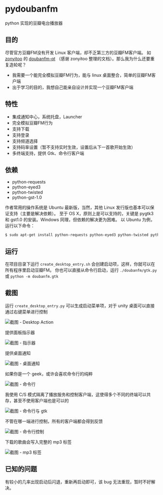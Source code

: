 # pydoubanfm
python 实现的豆瓣电台播放器

## 目的
尽管官方豆瓣FM没有开发 Linux 客户端，却不乏第三方的豆瓣FM客户端。
如 [zonyitoo](https://github.com/zonyitoo) 的 [doubanfm-qt](https://github.com/zonyitoo/doubanfm-qt)
（感谢 zonyitoo 整理的文档）。那么我为什么还要重复造轮呢？

- 我需要一个能完全模拟豆瓣FM行为，能与 linux 桌面整合，简单的豆瓣FM客户端
- 出于学习的目的，我想自己能亲自设计并实现一个豆瓣FM客户端

## 特性
- 集成通知中心，系统托盘，Launcher
- 完全模拟豆瓣FM行为
- 支持下载
- 支持登录
- 支持频道选择
- 支持码率设置（暂不支持实时生效，设置后从下一首歌开始生效）
- 多终端支持，提供 Gtk、命令行客户端

## 依赖
- python-requests
- python-eyed3
- python-twisted
- python-gst-1.0

作者常用的操作系统是 Ubuntu 最新版，当然，其他 Linux 发行版也基本可以保证支持（主要是解决依赖）。
至于 OS X，原则上是可以支持的，关键是 pygtk3 和 gst1.0 的安装。Windows 同理，但依赖的解决更为困难。
以 Ubuntu 为例，运行以下命令：

```sh
$ sudo apt-get install python-requests python-eyed3 python-twisted python-gst-1.0
```

## 运行
在项目目录下运行 `create_desktop_entry.sh` 会创建启动项，这样，你就可以在所有程序里启动豆瓣FM。
你也可以直接从命令行启动，运行 `./doubanfm/gtk.py` 或 `python -m doubanfm.gtk`

## 截图
运行 `create_desktop_entry.py` 可以生成启动菜单项，对于 unity 桌面可以直接通过右键菜单进行控制

![截图 - Desktop Action](https://cloud.githubusercontent.com/assets/1709072/5485876/4fdef1b0-86db-11e4-970b-62318f12f442.png)

提供面板指示器

![截图 - 指示器](https://cloud.githubusercontent.com/assets/1709072/5482934/957a9ed6-86a4-11e4-8057-b4f3e14d4959.png)

提供桌面通知

![截图 - 桌面通知](https://cloud.githubusercontent.com/assets/1709072/5482937/ab01bda2-86a4-11e4-9a5d-f34f8e4fdf25.png)

如果你是一个 geek，或许会喜欢命令行的纯粹

![截图 - 命令行](https://cloud.githubusercontent.com/assets/1709072/5482950/f36ee114-86a4-11e4-875c-392c88e9a59b.png)

我使用 C/S 模式隔离了播放服务和控制客户端，这使得多个不同的终端可以共存，甚至不使用客户端也是可以的

![截图 - 命令行与 gtk](https://cloud.githubusercontent.com/assets/1709072/5482948/f14bf390-86a4-11e4-8cd9-59bf1dffaf49.png)

不管在哪一端进行控制，所有的客户端都会得到反馈

![截图 - 命令行控制](https://cloud.githubusercontent.com/assets/1709072/5482952/f87c8760-86a4-11e4-9057-6db35576bec0.png)

下载的歌曲会写入完整的 mp3 标签

![截图 - mp3 标签](https://cloud.githubusercontent.com/assets/1709072/5482898/d8f610d8-86a3-11e4-82de-faf4cd68fdbb.png)

## 已知的问题
有较小的几率出现启动后闪退，重新再启动即可，该 bug 无法重现，暂时不好解决。
